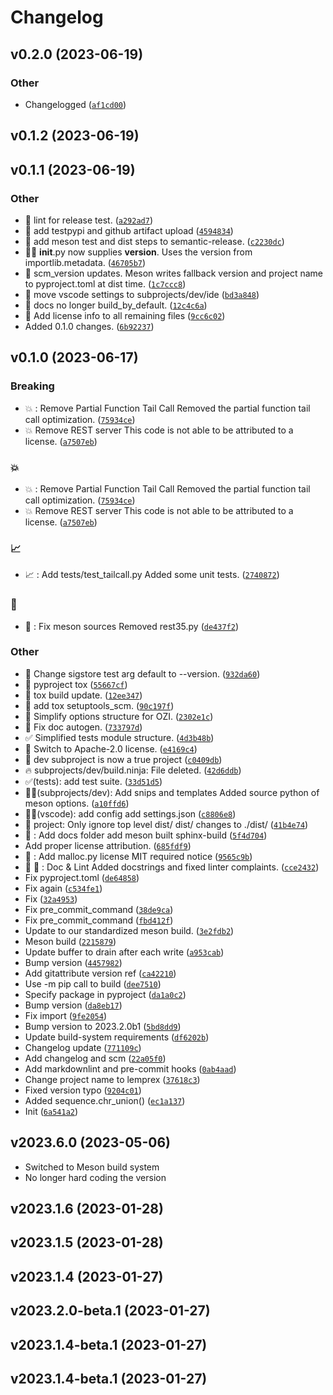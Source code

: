 <!-- Copyright 2023 Ross J. Duff MSc 
   The copyright holder licenses this file
   to you under the Apache License, Version 2.0 (the
   "License"); you may not use this file except in compliance
   with the License.  You may obtain a copy of the License at

      http://www.apache.org/licenses/LICENSE-2.0

   Unless required by applicable law or agreed to in writing,
   software distributed under the License is distributed on an
   "AS IS" BASIS, WITHOUT WARRANTIES OR CONDITIONS OF ANY
   KIND, either express or implied.  See the License for the
   specific language governing permissions and limitations
   under the License. -->

# Changelog

<!--next-version-placeholder-->

## v0.2.0 (2023-06-19)
### Other
* Changelogged ([`af1cd00`](https://github.com/rjdbcm/blastpipe/commit/af1cd0033c9fbe0385c237de315cb4d52f866a60))

## v0.1.2 (2023-06-19)


## v0.1.1 (2023-06-19)
### Other
* 🚨 lint for release test. ([`a292ad7`](https://github.com/rjdbcm/blastpipe/commit/a292ad70d4d5c9bf43e5d079558ddaba0b7a837b))
* 🚀 add testpypi and github artifact upload ([`4594834`](https://github.com/rjdbcm/blastpipe/commit/4594834abfd840168e1a6e65b6ef6d4164030065))
* 👷 add meson test and dist steps to semantic-release. ([`c2230dc`](https://github.com/rjdbcm/blastpipe/commit/c2230dc994177874aeaab8944fc1611d2930a9ec))
* 🧑‍💻 __init__.py now supplies __version__. Uses the version from importlib.metadata. ([`46705b7`](https://github.com/rjdbcm/blastpipe/commit/46705b7e6090dc897f198868a3527d19064f19d4))
* 🔨  scm_version updates. Meson writes fallback version and project name to pyproject.toml at dist time. ([`1c7ccc8`](https://github.com/rjdbcm/blastpipe/commit/1c7ccc87500c3b2def2fd19e128f7b996201ea88))
* 🚚 move vscode settings to subprojects/dev/ide ([`bd3a848`](https://github.com/rjdbcm/blastpipe/commit/bd3a848a7ddbf2b7b14aab3ec1a8823b8120073c))
* 🔨 docs no longer build_by_default. ([`12c4c6a`](https://github.com/rjdbcm/blastpipe/commit/12c4c6a2eea6f2b1e6ddf073c8d4cc26d6ac6ac6))
* 📄 Add license info to all remaining files ([`9cc6c02`](https://github.com/rjdbcm/blastpipe/commit/9cc6c027c826b868dbb7c3e399de5b7782fef698))
* Added 0.1.0 changes. ([`6b92237`](https://github.com/rjdbcm/blastpipe/commit/6b92237ad0ab02f4dbc56f6c8e922fc523f25ac2))

## v0.1.0 (2023-06-17)
### Breaking
* :boom: : Remove Partial Function Tail Call Removed the partial function tail call optimization. ([`75934ce`](https://github.com/rjdbcm/blastpipe/commit/75934ce0d3210b2ff43e059405cb104ca27cda01))
* :boom: Remove REST server This code is not able to be attributed to a license. ([`a7507eb`](https://github.com/rjdbcm/blastpipe/commit/a7507eb105c0739e9e195ae10302c88cfde87e1b))

### :boom:
* :boom: : Remove Partial Function Tail Call Removed the partial function tail call optimization. ([`75934ce`](https://github.com/rjdbcm/blastpipe/commit/75934ce0d3210b2ff43e059405cb104ca27cda01))
* :boom: Remove REST server This code is not able to be attributed to a license. ([`a7507eb`](https://github.com/rjdbcm/blastpipe/commit/a7507eb105c0739e9e195ae10302c88cfde87e1b))

### :chart_with_upwards_trend:
* :chart_with_upwards_trend: : Add tests/test_tailcall.py Added some unit tests. ([`2740872`](https://github.com/rjdbcm/blastpipe/commit/2740872f57ce9b452e6f4dbad8bc65545851652d))

### :bug:
* :bug: : Fix meson sources Removed rest35.py ([`de437f2`](https://github.com/rjdbcm/blastpipe/commit/de437f2b96146094e761bf28c2f2b3a041fe52c0))

### Other
* 🔨 Change sigstore test arg default to --version. ([`932da60`](https://github.com/rjdbcm/blastpipe/commit/932da604a67a18d9d171f2072b4cf268335c6c38))
* 🔨 pyproject tox ([`55667cf`](https://github.com/rjdbcm/blastpipe/commit/55667cf52fec23f8edbc0938a2dd881c8b25e762))
* 🔨 tox build update. ([`12ee347`](https://github.com/rjdbcm/blastpipe/commit/12ee34790c32d469ec647a597843b75f46f121b7))
* 🔨 add tox setuptools_scm. ([`90c197f`](https://github.com/rjdbcm/blastpipe/commit/90c197f59d34f9779624512a0ef78c95380bbaed))
* 🔨 Simplify options structure for OZI. ([`2302e1c`](https://github.com/rjdbcm/blastpipe/commit/2302e1c1e52fad5ab8ea2025b058806ddd5affa8))
* 📝 Fix doc autogen. ([`733797d`](https://github.com/rjdbcm/blastpipe/commit/733797dff4cb0142e491d7f9c10a75c60e97c6bd))
* ✅ Simplified tests module structure. ([`4d3b48b`](https://github.com/rjdbcm/blastpipe/commit/4d3b48b7a8aa6d3c1e74d64c1fc2e644e8759f12))
* 📄 Switch to Apache-2.0 license. ([`e4169c4`](https://github.com/rjdbcm/blastpipe/commit/e4169c44b7482832e9b20ac810157ac2912af475))
* 👷 dev subproject is now a true project ([`c0409db`](https://github.com/rjdbcm/blastpipe/commit/c0409db38fa8212126bb498ea2320b8b571c8425))
* 🔥 subprojects/dev/build.ninja: File deleted. ([`42d6ddb`](https://github.com/rjdbcm/blastpipe/commit/42d6ddbdab7173218f69c5bd888be11b8a36bfe5))
* ✅(tests): add test suite. ([`33d51d5`](https://github.com/rjdbcm/blastpipe/commit/33d51d5cdc4a594b4ed5bb883066872584b36050))
* 🚧🔨(subprojects/dev): Add snips and templates Added source python of meson options. ([`a10ffd6`](https://github.com/rjdbcm/blastpipe/commit/a10ffd62df15b3dcc49ce0929ed11ecb4d6ca33a))
* 🧑‍💻(vscode): add config add settings.json ([`c8806e8`](https://github.com/rjdbcm/blastpipe/commit/c8806e8e338af1104c116e639cf5da00c9efc683))
* 🙈 project: Only ignore top level dist/ dist/ changes to ./dist/ ([`41b4e74`](https://github.com/rjdbcm/blastpipe/commit/41b4e741ad5ca7cb20b4fc9a07512a3ca4d496a5))
* :memo: : Add docs folder add meson built sphinx-build ([`5f4d704`](https://github.com/rjdbcm/blastpipe/commit/5f4d704635d568d83e7b7c1841eaac0881014e19))
* Add proper license attribution. ([`685fdf9`](https://github.com/rjdbcm/blastpipe/commit/685fdf9fed68c77105bb5a554578690a5b16074a))
* :page_facing_up: : Add malloc.py license MIT required notice ([`9565c9b`](https://github.com/rjdbcm/blastpipe/commit/9565c9b6d5d0f893d85c0fd39c27ca933b6e1b0e))
* :memo: :rotating_light: : Doc & Lint Added docstrings and fixed linter complaints. ([`cce2432`](https://github.com/rjdbcm/blastpipe/commit/cce2432a14e95a0a7d9e23f2154c506bc286b7ef))
* Fix pyproject.toml ([`de64858`](https://github.com/rjdbcm/blastpipe/commit/de64858766d40197bdaceecb31819881cf9654c5))
* Fix again ([`c534fe1`](https://github.com/rjdbcm/blastpipe/commit/c534fe1dd9ad2b68622b721d4230220a7897b5b6))
* Fix ([`32a4953`](https://github.com/rjdbcm/blastpipe/commit/32a4953d5995f43a41a5c104ec3fbf3555df68b4))
* Fix pre_commit_command ([`38de9ca`](https://github.com/rjdbcm/blastpipe/commit/38de9caf32de315cdee8e6e9dd1d926df8e0f786))
* Fix pre_commit_command ([`fbd412f`](https://github.com/rjdbcm/blastpipe/commit/fbd412f34fc3b3b67fd2793218ccb419cfb86a0c))
* Update to our standardized meson build. ([`3e2fdb2`](https://github.com/rjdbcm/blastpipe/commit/3e2fdb2f7c32e99af57e33c10ac2a836054bbd8d))
* Meson build ([`2215879`](https://github.com/rjdbcm/blastpipe/commit/221587984b4e4bcf29ac6f9a19725e084777c712))
* Update buffer to drain after each write ([`a953cab`](https://github.com/rjdbcm/blastpipe/commit/a953cab768e58d2ec4fc8acd5d77e6ed49235d9c))
* Bump version ([`4457982`](https://github.com/rjdbcm/blastpipe/commit/445798218fdc06f6013e9584b2a5c18da30bf8be))
* Add gitattribute version ref ([`ca42210`](https://github.com/rjdbcm/blastpipe/commit/ca42210ae6f34d1c64f87fd857e205194348ea0e))
* Use -m pip call to build ([`dee7510`](https://github.com/rjdbcm/blastpipe/commit/dee75107ba28c5e28c86df656f111615e73d1f2e))
* Specify package in pyproject ([`da1a0c2`](https://github.com/rjdbcm/blastpipe/commit/da1a0c224e8a8b5ab6f3c3b4f2af82a53578cf72))
* Bump version ([`da8eb17`](https://github.com/rjdbcm/blastpipe/commit/da8eb172aeba06106bb9b33970e3d1faddcd8bd5))
* Fix import ([`9fe2054`](https://github.com/rjdbcm/blastpipe/commit/9fe2054ea30252f67ec2b2c66a3bf9f997986de0))
* Bump version to 2023.2.0b1 ([`5bd8dd9`](https://github.com/rjdbcm/blastpipe/commit/5bd8dd9e07b2d0a0ec42d261786b2185b6dbb4b2))
* Update build-system requirements ([`df6202b`](https://github.com/rjdbcm/blastpipe/commit/df6202bded6e531ab9788c15ae45e4c213568bc7))
* Changelog update ([`771109c`](https://github.com/rjdbcm/blastpipe/commit/771109c247b2037e2ea5de69d9e4687064ed51cf))
* Add changelog and scm ([`22a05f0`](https://github.com/rjdbcm/blastpipe/commit/22a05f078cbcd9fece946535fcb7fa832158de6c))
* Add markdownlint and pre-commit hooks ([`0ab4aad`](https://github.com/rjdbcm/blastpipe/commit/0ab4aade442b5291f383ee5d58e04988768d3231))
* Change project name to lemprex ([`37618c3`](https://github.com/rjdbcm/blastpipe/commit/37618c3f7f3c25073e5ae8df8ec6f213d0b2dae0))
* Fixed version typo ([`9204c01`](https://github.com/rjdbcm/blastpipe/commit/9204c01d379a30081cac9cd70d5a18425949f3b2))
* Added sequence.chr_union() ([`ec1a137`](https://github.com/rjdbcm/blastpipe/commit/ec1a137bd21baf454591d59ff67e52aaed8beee3))
* Init ([`6a541a2`](https://github.com/rjdbcm/blastpipe/commit/6a541a2c6f9aea0fe16b55fdf8d5c3ee8198116b))

## v2023.6.0 (2023-05-06)

* Switched to Meson build system
* No longer hard coding the version

## v2023.1.6 (2023-01-28)


## v2023.1.5 (2023-01-28)


## v2023.1.4 (2023-01-27)


## v2023.2.0-beta.1 (2023-01-27)


## v2023.1.4-beta.1 (2023-01-27)


## v2023.1.4-beta.1 (2023-01-27)
